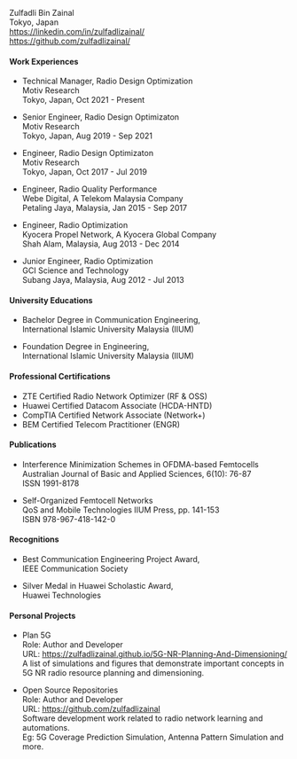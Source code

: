 Zulfadli Bin Zainal<br>
Tokyo, Japan<br>
<i class="fa fa-linkedin-square"></i> https://linkedin.com/in/zulfadlizainal/<br>
<i class="fa fa-github"></i> https://github.com/zulfadlizainal/<br>

#### Work Experiences

- Technical Manager, Radio Design Optimization<br> 
Motiv Research<br>
Tokyo, Japan, Oct 2021 - Present<br>

- Senior Engineer, Radio Design Optimizaton<br> 
Motiv Research<br> 
Tokyo, Japan, Aug 2019 - Sep 2021<br>

- Engineer, Radio Design Optimizaton<br> 
Motiv Research<br> 
Tokyo, Japan, Oct 2017 - Jul 2019<br>

- Engineer, Radio Quality Performance<br> 
Webe Digital, A Telekom Malaysia Company<br>
Petaling Jaya, Malaysia, Jan 2015 - Sep 2017<br>

- Engineer, Radio Optimization<br>
Kyocera Propel Network, A Kyocera Global Company<br>
Shah Alam, Malaysia, Aug 2013 - Dec 2014<br>

- Junior Engineer, Radio Optimization<br>
GCI Science and Technology <br>
Subang Jaya, Malaysia, Aug 2012 - Jul 2013<br>

#### University Educations

- Bachelor Degree in Communication Engineering,<br>
International Islamic University Malaysia (IIUM)<br>

- Foundation Degree in Engineering,<br>
International Islamic University Malaysia (IIUM)<br>

#### Professional Certifications

- ZTE Certified Radio Network Optimizer (RF & OSS)<br>
- Huawei Certified Datacom Associate (HCDA-HNTD)<br>
- CompTIA Certified Network Associate (Network+)<br>
- BEM Certified Telecom Practitioner (ENGR)<br>

#### Publications

- Interference Minimization Schemes in OFDMA-based Femtocells<br>
Australian Journal of Basic and Applied Sciences, 6(10): 76-87<br>
ISSN 1991-8178<br>

- Self-Organized Femtocell Networks<br>
QoS and Mobile Technologies IIUM Press, pp. 141-153<br>
ISBN 978-967-418-142-0<br>

#### Recognitions

- Best Communication Engineering Project Award,<br>
IEEE Communication Society<br>

- Silver Medal in Huawei Scholastic Award,<br>
Huawei Technologies<br>

#### Personal Projects

- Plan 5G<br>
Role: Author and Developer<br>
URL: https://zulfadlizainal.github.io/5G-NR-Planning-And-Dimensioning/<br>
A list of simulations and figures that demonstrate important concepts in 5G NR radio resource planning and dimensioning.<br>

- Open Source Repositories<br>
Role: Author and Developer<br>
URL: https://github.com/zulfadlizainal<br>
Software development work related to radio network learning and automations.<br> 
Eg: 5G Coverage Prediction Simulation, Antenna Pattern Simulation and more.<br><br>
